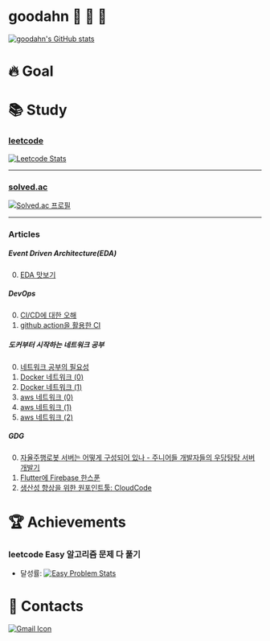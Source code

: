 # goodahn 🐢 🦁 🦄

[![goodahn's GitHub stats](https://github-readme-stats.vercel.app/api?username=goodahn)](https://github.com/anuraghazra/github-readme-stats)

# 🔥 Goal

# 📚 Study

### [leetcode](https://leetcode.com/)

[![Leetcode Stats](https://leetcard.jacoblin.cool/goodahn)](https://leetcode.com/goodahn)

---

### [solved.ac](https://solved.ac/)

[![Solved.ac 프로필](http://mazassumnida.wtf/api/generate_badge?boj=wnaldj1589)](https://solved.ac/wnaldj1589)

---

### Articles

##### Event Driven Architecture(EDA)

0. [EDA 맛보기](https://docs.google.com/presentation/d/1pJEFw9BvO1V9XQMB7RyYsRCJhgtam6Q4/edit?usp=sharing&ouid=110960851348915411345&rtpof=true&sd=true)

##### DevOps

0. [CI/CD에 대한 오해](https://docs.google.com/presentation/d/1Dq5v0DZVTHB9KwkYOHd6vFEe6Nd3zgj0/edit?usp=sharing&ouid=110960851348915411345&rtpof=true&sd=true)
1. [github action을 활용한 CI](https://docs.google.com/presentation/d/1DyMDL4QAhp55RAR62uhlJRbigzN6MdqX/edit?usp=sharing&ouid=110960851348915411345&rtpof=true&sd=true)

##### 도커부터 시작하는 네트워크 공부

0. [네트워크 공부의 필요성](https://docs.google.com/presentation/d/1EvZHsbdfeXjFSPMqkq5yfP0cRP-NtkReDSr0CeGLprE/edit?usp=sharing)
1. [Docker 네트워크 (0)](https://docs.google.com/presentation/d/1GK6m6L5RpBvqpo7nNUCk34-3mLPG84VplDPLypneVtI/edit?usp=sharing)
2. [Docker 네트워크 (1)](https://docs.google.com/presentation/d/1GK6m6L5RpBvqpo7nNUCk34-3mLPG84VplDPLypneVtI/edit?usp=sharing)
3. [aws 네트워크 (0)](https://docs.google.com/presentation/d/1f0EhxH44kMVe5m3dTbrD_qCEI9rLsXPK3LyIDlsUoSs/edit?usp=sharing)
4. [aws 네트워크 (1)](https://docs.google.com/presentation/d/17z8WRhF8HgPzl8aANC6o_e3RNlOvpSv0PhHF0hGfrUQ/edit?usp=sharing)
5. [aws 네트워크 (2)](https://docs.google.com/presentation/d/17z8WRhF8HgPzl8aANC6o_e3RNlOvpSv0PhHF0hGfrUQ/edit?usp=sharing)

##### GDG

0. [자율주행로봇 서버는 어떻게 구성되어 있나 - 주니어들 개발자들의 우당탕탕 서버 개발기](https://docs.google.com/presentation/d/1-FnFQYRezVJJGiLzEDJJS6E5Uu5cp46Q/edit?usp=sharing&ouid=110960851348915411345&rtpof=true&sd=true)
1. [Flutter에 Firebase 한스푼](https://docs.google.com/presentation/d/1T8RqmUTMQQXiZGW8HMDjoJzt5UTrYntxnJ_0DaK04-M/edit?usp=sharing&resourcekey=0-1bLX0csZv2UHRoK24oEzVw)
2. [생산성 향상을 위한 원포인트툴: CloudCode](https://docs.google.com/presentation/d/1RNZrkrc_WC-hhmSxGdG-AGPw34vpsMg0TenHGLEr5y8/edit?usp=sharing)

# 🏆 Achievements

### leetcode Easy 알고리즘 문제 다 풀기

- 달성률: [![Easy Problem Stats](http://fchw4hjrw1.execute-api.ap-northeast-2.amazonaws.com/Prod/leetcode/simple-counting?difficulty=Easy&target-count=all&username=goodahn)](https://leetcode.com/goodahn)

# 📧 Contacts

[![Gmail Icon](https://img.shields.io/badge/Gmail-D14836?style=for-the-badge&logo=gmail&logoColor=white&link=mailto:wnaldj1589@gmail.com)](mailto:wnaldj1589@gmail.com)

